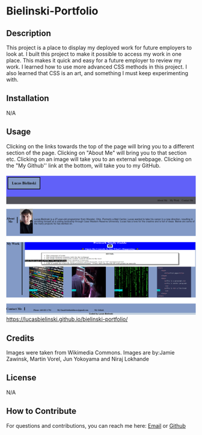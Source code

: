 # Bielinski-Portfolio

## Description

This project is a place to display my deployed work for future employers to look at. I built this project to make it possible to access my work in one place. This makes it quick and easy for a future employer to review my work. I learned how to use more advanced CSS methods in this project. I also learned that CSS is an art, and something I must keep experimenting with.

## Installation

N/A

## Usage

Clicking on the links towards the top of the page will bring you to a different section of the page. Clicking on "About Me" will bring you to that section etc. Clicking on an image will take you to an external webpage. Clicking on the "My Github'' link at the bottom, will take you to my GitHub.


![image of webpage](./assets/images/screenshot.png)
https://lucasbielinski.github.io/bielinski-portfolio/ 

## Credits

Images were taken from Wikimedia Commons.
Images are by:Jamie Zawinsk, Martin Vorel, Jun Yokoyama and Niraj Lokhande

## License

N/A

## How to Contribute

For questions and contributions, you can reach me here:
[Email](mailto:bielinskilucas@gmail.com)
or
[Github](https://github.com/LucasBielinski)

